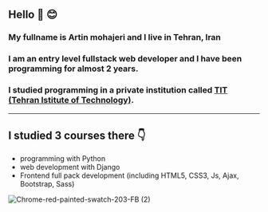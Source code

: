 ## Hello 🤚 😊
### My fullname is Artin mohajeri and I live in Tehran, Iran
### I am an entry level fullstack web developer and I have been programming for almost 2 years. 
### I studied programming in a private institution called [TIT (Tehran Istitute of Technology)](https://www.linkedin.com/company/mft-tit/people/).
---
## I studied 3 courses there 👇
* programming with Python
* web development with Django
* Frontend full pack development (including HTML5, CSS3, Js, Ajax, Bootstrap, Sass)

![Chrome-red-painted-swatch-203-FB (2)](https://user-images.githubusercontent.com/95845593/226826081-7b61cfbd-87a1-436c-95ac-da63dd55fc73.jpg)
